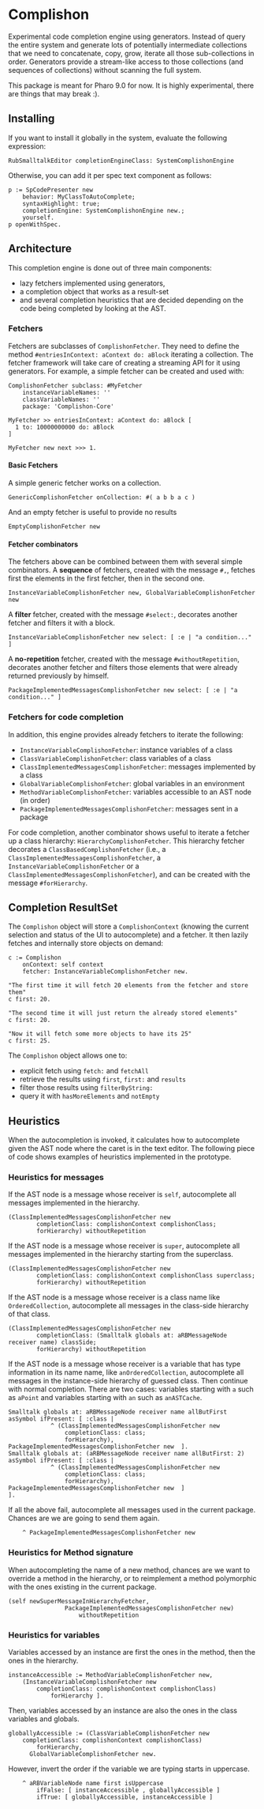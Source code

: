 # Complishon

Experimental code completion engine using generators.
Instead of query the entire system and generate lots of potentially intermediate collections that we need to concatenate, copy, grow, iterate all those sub-collections in order.
Generators provide a stream-like access to those collections (and sequences of collections) without scanning the full system.

This package is meant for Pharo 9.0 for now. It is highly experimental, there are things that may break :).

## Installing

If you want to install it globally in the system, evaluate the following expression:
```smalltalk
RubSmalltalkEditor completionEngineClass: SystemComplishonEngine
```

Otherwise, you can add it per spec text component as follows:

```smalltalk
p := SpCodePresenter new
	behavior: MyClassToAutoComplete;
	syntaxHighlight: true;
	completionEngine: SystemComplishonEngine new.;
	yourself.
p openWithSpec.
```

## Architecture

This completion engine is done out of three main components:
 - lazy fetchers implemented using generators,
 - a completion object that works as a result-set
 - and several completion heuristics that are decided depending on the code being completed by looking at the AST.
 
 ### Fetchers
 
 Fetchers are subclasses of  `ComplishonFetcher`. They need to define the method `#entriesInContext: aContext do: aBlock` iterating a collection.
 The fetcher framework will take care of creating a streaming API for it using generators.
 For example, a simple fetcher can be created and used with:
 
```smalltalk
ComplishonFetcher subclass: #MyFetcher
	instanceVariableNames: ''
	classVariableNames: ''
	package: 'Complishon-Core'
  
MyFetcher >> entriesInContext: aContext do: aBlock [
  1 to: 10000000000 do: aBlock
]

MyFetcher new next >>> 1.
```
#### Basic Fetchers

A simple generic fetcher works on a collection.

```smalltalk
GenericComplishonFetcher onCollection: #( a b b a c )
```

And an empty fetcher is useful to provide no results

```smalltalk
EmptyComplishonFetcher new
```

#### Fetcher combinators

The fetchers above can be combined between them with several simple combinators.
A **sequence** of fetchers, created with the message `#,`, fetches first the elements in the first fetcher, then in the second one.

```smalltalk
InstanceVariableComplishonFetcher new, GlobalVariableComplishonFetcher new
```

A **filter** fetcher, created with the message `#select:`, decorates another fetcher and filters it with a block.

```smalltalk
InstanceVariableComplishonFetcher new select: [ :e | "a condition..." ]
```

A **no-repetition** fetcher, created with the message `#withoutRepetition`, decorates another fetcher and filters those elements that were already returned previously by himself.

```smalltalk
PackageImplementedMessagesComplishonFetcher new select: [ :e | "a condition..." ]
```

### Fetchers for code completion

In addition, this engine provides already fetchers to iterate the following:
 - `InstanceVariableComplishonFetcher`: instance variables of a class
 - `ClassVariableComplishonFetcher`: class variables of a class
 - `ClassImplementedMessagesComplishonFetcher`: messages implemented by a class
 - `GlobalVariableComplishonFetcher`: global variables in an environment
 - `MethodVariableComplishonFetcher`: variables accessible to an AST node (in order)
 - `PackageImplementedMessagesComplishonFetcher`: messages sent in a package

For code completion, another combinator shows useful to iterate a fetcher up a class hierarchy: `HierarchyComplishonFetcher`.
This hierarchy fetcher decorates a `ClassBasedComplishonFetcher` (i.e., a `ClassImplementedMessagesComplishonFetcher`, a `InstanceVariableComplishonFetcher` or a `ClassImplementedMessagesComplishonFetcher`), and can be created with the message `#forHierarchy`.

## Completion ResultSet

The `Complishon` object will store a `ComplishonContext` (knowing the current selection and status of the UI to autocomplete) and a fetcher.
It then lazily fetches and internally store objects on demand:

```smalltalk
c := Complishon
	onContext: self context
	fetcher: InstanceVariableComplishonFetcher new.

"The first time it will fetch 20 elements from the fetcher and store them"
c first: 20.

"The second time it will just return the already stored elements"
c first: 20.

"Now it will fetch some more objects to have its 25"
c first: 25.
```

The `Complishon` object allows one to:
 - explicit fetch using `fetch:` and `fetchAll`
 - retrieve the results using `first`, `first:` and `results`
 - filter those results using `filterByString:`
 - query it with `hasMoreElements` and `notEmpty`
 
## Heuristics

When the autocompletion is invoked, it calculates how to autocomplete given the AST node where the caret is in the text editor.
The following piece of code shows examples of heuristics implemented in the prototype.

### Heuristics for messages

If the AST node is a message whose receiver is `self`, autocomplete all messages implemented in the hierarchy.
```smalltalk
(ClassImplementedMessagesComplishonFetcher new
		completionClass: complishonContext complishonClass;
		forHierarchy) withoutRepetition
```

If the AST node is a message whose receiver is `super`, autocomplete all messages implemented in the hierarchy starting from the superclass.
```smalltalk
(ClassImplementedMessagesComplishonFetcher new
		completionClass: complishonContext complishonClass superclass;
		forHierarchy) withoutRepetition
```

If the AST node is a message whose receiver is a class name like `OrderedCollection`, autocomplete all messages in the class-side hierarchy of that class.
```smalltalk
(ClassImplementedMessagesComplishonFetcher new
		completionClass: (Smalltalk globals at: aRBMessageNode receiver name) classSide;
		forHierarchy) withoutRepetition
```


If the AST node is a message whose receiver is a variable that has type information in its name name, like `anOrderedCollection`, autocomplete all messages in the instance-side hierarchy of guessed class.
Then continue with normal completion.
There are two cases: variables starting with `a` such as `aPoint` and variables starting with `an` such as `anASTCache`.
```smalltalk
Smalltalk globals at: aRBMessageNode receiver name allButFirst asSymbol ifPresent: [ :class |
			^ (ClassImplementedMessagesComplishonFetcher new
				completionClass: class;
				forHierarchy), PackageImplementedMessagesComplishonFetcher new  ].
Smalltalk globals at: (aRBMessageNode receiver name allButFirst: 2) asSymbol ifPresent: [ :class |
			^ (ClassImplementedMessagesComplishonFetcher new
				completionClass: class;
				forHierarchy), PackageImplementedMessagesComplishonFetcher new  ]
].
```

If all the above fail, autocomplete all messages used in the current package.
Chances are we are going to send them again.
```smalltalk
	^ PackageImplementedMessagesComplishonFetcher new
```

### Heuristics for Method signature

When autocompleting the name of a new method, chances are we want to override a method in the hierarchy, or to reimplement a method polymorphic with the ones existing in the current package. 
```smalltalk
(self newSuperMessageInHierarchyFetcher,
				PackageImplementedMessagesComplishonFetcher new)
					withoutRepetition
```

### Heuristics for variables

Variables accessed by an instance are first the ones in the method, then the ones in the hierarchy.

```smalltalk
instanceAccessible := MethodVariableComplishonFetcher new,
	(InstanceVariableComplishonFetcher new
		completionClass: complishonContext complishonClass)
			forHierarchy ].
```

Then, variables accessed by an instance are also the ones in the class variables and globals.
```smalltalk
globallyAccessible := (ClassVariableComplishonFetcher new
	completionClass: complishonContext complishonClass)
		forHierarchy,
      GlobalVariableComplishonFetcher new.
```

However, invert the order if the variable we are typing starts in uppercase.
```smalltalk	
	^ aRBVariableNode name first isUppercase
		ifFalse: [ instanceAccessible , globallyAccessible ]
		ifTrue: [ globallyAccessible, instanceAccessible ]
```
